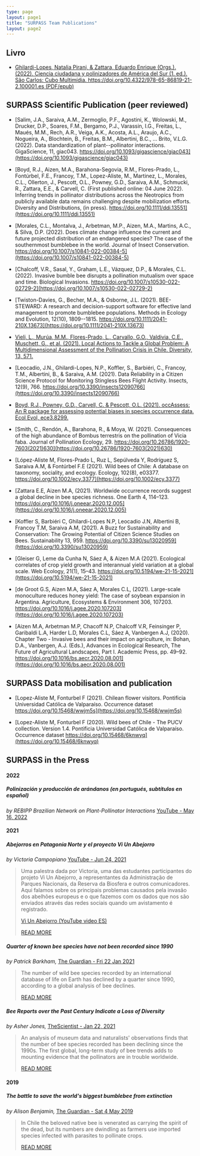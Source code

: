 ```yaml
---
type: page
layout: page1
title: "SURPASS Team Publications"
layout: page2
---
```


## Livro

- [Ghilardi-Lopes, Natalia Pirani, & Zattara, Eduardo Enrique (Orgs.). (2022). Ciencia ciudadana y polinizadores de América del Sur (1. ed.). São Carlos: Cubo Multimídia. https://doi.org/10.4322/978-65-86819-21-2.100001.es (PDF/epub)](https://doi.org/10.4322/978-65-86819-21-2.100001.es)

## SURPASS Scientific Publication (peer reviewed)
-   [Salim, J.A., Saraiva, A.M., Zermoglio, P.F., Agostini, K., Wolowski, M., Drucker, D.P., Soares, F.M., Bergamo, P.J., Varassin, I.G., Freitas, L., Maués, M.M., Rech, A.R., Veiga, A.K., Acosta, A.L., Araujo, A.C., Nogueira, A., Blochtein, B., Freitas, B.M., Albertini, B.C., ... Brito, V.L.G. (2022). Data standardization of plant--pollinator interactions. GigaScience, 11, giac043. https://doi.org/10.1093/gigascience/giac043](https://doi.org/10.1093/gigascience/giac043)

- [Boyd, R.J., Aizen, M.A., Barahona-Segovia, R.M., Flores-Prado, L., Fontúrbel, F.E., Francoy, T.M., Lopez-Aliste, M., Martinez, L., Morales, C.L., Ollerton, J., Pescott, O.L., Powney, G.D., Saraiva, A.M., Schmucki, R., Zattara, E.E., & Carvell, C. (First published online: 04 June 2022). Inferring trends in pollinator distributions across the Neotropics from publicly available data remains challenging despite mobilization efforts. Diversity and Distributions, (in press). https://doi.org/10.1111/ddi.13551](https://doi.org/10.1111/ddi.13551)

- [Morales, C.L., Montalva, J., Arbetman, M.P., Aizen, M.A., Martins, A.C., & Silva, D.P. (2022). Does climate change influence the current and future projected distribution of an endangered species? The case of the southernmost bumblebee in the world. Journal of Insect Conservation. https://doi.org/10.1007/s10841-022-00384-5](https://doi.org/10.1007/s10841-022-00384-5)

- [Chalcoff, V.R., Sasal, Y., Graham, L.E., Vázquez, D.P., & Morales, C.L. (2022). Invasive bumble bee disrupts a pollination mutualism over space and time. Biological Invasions. https://doi.org/10.1007/s10530-022-02729-2](https://doi.org/10.1007/s10530-022-02729-2)

- [Twiston-Davies, G., Becher, M.A., & Osborne, J.L. (2021). BEE-STEWARD: A research and decision-support software for effective land management to promote bumblebee populations. Methods in Ecology and Evolution, 12(10), 1809--1815. https://doi.org/10.1111/2041-210X.13673](https://doi.org/10.1111/2041-210X.13673)

- [Vieli, L., Murúa, M.M., Flores-Prado, L., Carvallo, G.O., Valdivia, C.E., Muschett, G., et al. (2021). Local Actions to Tackle a Global Problem: A Multidimensional Assessment of the Pollination Crisis in Chile. Diversity, 13, 571.](https://www.mdpi.com/1424-2818/13/11/571)

- [Leocadio, J.N., Ghilardi-Lopes, N.P., Koffler, S., Barbiéri, C., Francoy, T.M., Albertini, B., & Saraiva, A.M. (2021). Data Reliability in a Citizen Science Protocol for Monitoring Stingless Bees Flight Activity. Insects, 12(9), 766. https://doi.org/10.3390/insects12090766](https://doi.org/10.3390/insects12090766)

- [Boyd, R.J., Powney, G.D., Carvell, C. & Pescott, O.L. (2021). occAssess: An R package for assessing potential biases in species occurrence data. Ecol Evol, ece3.8299.](https://onlinelibrary.wiley.com/doi/10.1002/ece3.8299)

- [Smith, C., Rendón, A., Barahona, R., & Moya, W. (2021). Consequences of the high abundance of Bombus terrestris on the pollination of Vicia faba. Journal of Pollination Ecology, 29. https://doi.org/10.26786/1920-7603(2021)630](https://doi.org/10.26786/1920-7603(2021)630)

- [López-Aliste M, Flores-Prado L, Ruz L, Sepúlveda Y, Rodríguez S, Saraiva A.M, & Fontúrbel F.E (2021). Wild bees of Chile: A database on taxonomy, sociality, and ecology. Ecology, 102(8), e03377. https://doi.org/10.1002/ecy.3377](https://doi.org/10.1002/ecy.3377)

- [Zattara E.E, Aizen M.A, (2021). Worldwide occurrence records suggest a global decline in bee species richness. One Earth 4, 114–123. https://doi.org/10.1016/j.oneear.2020.12.005](https://doi.org/10.1016/j.oneear.2020.12.005)

- [Koffler S, Barbiéri C, Ghilardi-Lopes N.P, Leocadio J.N, Albertini B, Francoy T.M, Saraiva A.M, (2021). A Buzz for Sustainability and Conservation: The Growing Potential of Citizen Science Studies on Bees. Sustainability 13, 959. https://doi.org/10.3390/su13020959](https://doi.org/10.3390/su13020959)
  
- [Gleiser G, Leme da Cunha N, Sáez A, & Aizen M.A (2021). Ecological correlates of crop yield growth and interannual yield variation at a global scale. Web Ecology, 21(1), 15–43. https://doi.org/10.5194/we-21-15-2021](https://doi.org/10.5194/we-21-15-2021)

- [de Groot G.S, Aizen M.A, Sáez A, Morales C.L, (2021). Large-scale monoculture reduces honey yield: The case of soybean expansion in Argentina. Agriculture, Ecosystems & Environment 306, 107203. https://doi.org/10.1016/j.agee.2020.107203](https://doi.org/10.1016/j.agee.2020.107203)

- [Aizen M.A, Arbetman M.P, Chacoff N.P, Chalcoff V.R, Feinsinger P, Garibaldi L.A, Harder L.D, Morales C.L, Sáez A, Vanbergen A.J, (2020). Chapter Two - Invasive bees and their impact on agriculture, in: Bohan, D.A., Vanbergen, A.J. (Eds.), Advances in Ecological Research, The Future of Agricultural Landscapes, Part I. Academic Press, pp. 49–92. https://doi.org/10.1016/bs.aecr.2020.08.001](https://doi.org/10.1016/bs.aecr.2020.08.001)
## SURPASS Data mobilisation and publication

- [Lopez-Aliste M, Fonturbel F (2021). Chilean flower visitors. Pontificia Universidad Católica de Valparaíso. Occurrence dataset https://doi.org/10.15468/wwjm5s](https://doi.org/10.15468/wwjm5s)

- [Lopez-Aliste M, Fonturbel F (2020). Wild bees of Chile - The PUCV collection. Version 1.4. Pontificia Universidad Católica de Valparaíso. Occurrence dataset https://doi.org/10.15468/6knwyq](https://doi.org/10.15468/6knwyq)

## SURPASS in the Press

#### 2022
##### Polinización y producción de arándanos (en portugués, subtítulos en español)
*by REBIPP Brazilian Network on Plant-Pollinator Interactions* [YouTube - May 16, 2022](https://youtu.be/hA7UXprlRA4)

#### 2021

##### Abejorros en Patagonia Norte y el proyecto Vi Un Abejorro

*by Victoria Campopiano* [YouTube - Jun 24, 2021](https://www.youtube.com/watch?v=BxI0xR_lqxE)

> Uma palestra dada por Victoria, uma das estudantes participantes do projeto Vi Un Abejorro, a representantes da Administração de Parques Nacionais, da Reserva da Biosfera e outros comunicadores. Aqui falamos sobre os principais problemas causados pela invasão dos abelhões europeus e o que fazemos com os dados que nos são enviados através das redes sociais quando um avistamento é registrado.
>
> [Vi Un Abejorro (YouTube video ES)](https://www.youtube.com/watch?v=BxI0xR_lqxE)
>
> [READ MORE](https://www.abejorros.ar/)

##### Quarter of known bee species have not been recorded since 1990

*by Patrick Barkham,* [The Guardian - Fri 22 Jan 2021](https://www.theguardian.com/environment/2021/jan/22/quarter-of-known-bee-species-have-not-been-recorded-since-1990)

> The number of wild bee species recorded by an international database of life on Earth has declined by a quarter since 1990, according to a global analysis of bee declines.
>
> [READ MORE](https://www.theguardian.com/environment/2021/jan/22/quarter-of-known-bee-species-have-not-been-recorded-since-1990)

##### Bee Reports over the Past Century Indicate a Loss of Diversity

*by Asher Jones,* [TheScientist - Jan 22, 2021](https://www.the-scientist.com/news-opinion/bee-reports-over-the-past-century-indicate-a-loss-of-diversity--68379)

> An analysis of museum data and naturalists' observations finds that the number of bee species recorded has been declining since the 1990s. The first global, long-term study of bee trends adds to mounting evidence that the pollinators are in trouble worldwide.
>
> [READ MORE](https://www.the-scientist.com/news-opinion/bee-reports-over-the-past-century-indicate-a-loss-of-diversity--68379)

#### 2019

##### The battle to save the world's biggest bumblebee from extinction

*by Alison Benjamin,* [The Guardian - Sat 4 May 2019](https://www.theguardian.com/environment/2019/may/04/the-battle-to-save-the-worlds-biggest-bumblebee-from-european-invaders)

> In Chile the beloved native bee is venerated as carrying the spirit of the dead, but its numbers are dwindling as farmers use imported species infected with parasites to pollinate crops.
>
> [READ MORE](https://www.theguardian.com/environment/2019/may/04/the-battle-to-save-the-worlds-biggest-bumblebee-from-european-invaders)
